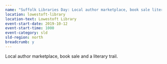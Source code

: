 ```yaml
---
name: "Suffolk Libraries Day: Local author marketplace, book sale literary trail"
location: lowestoft-library
location-text: Lowestoft Library
event-start-date: 2019-10-12
event-start-time: 1000
event-category: sld
sld-region: north
breadcrumb: y
---
```


Local author marketplace, book sale and a literary trail.
